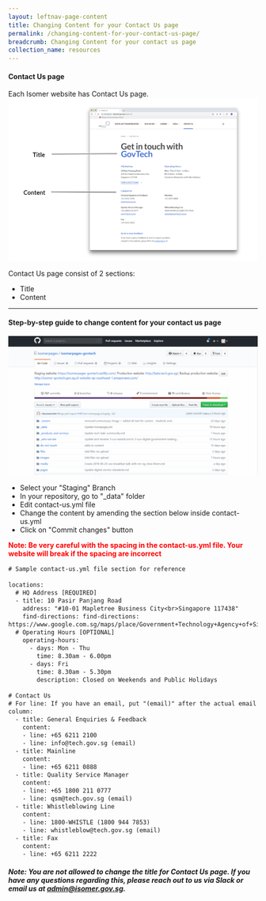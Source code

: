 ```yaml
---
layout: leftnav-page-content
title: Changing Content for your Contact Us page
permalink: /changing-content-for-your-contact-us-page/
breadcrumb: Changing Content for your contact us page
collection_name: resources
---
```


#### **Contact Us page**
Each Isomer website has Contact Us page.
![Changing Content of Your Homepage](/images/resources/contact-us.PNG)

Contact Us page consist of 2 sections:
- Title
- Content

---

#### **Step-by-step guide to change content for your contact us page**
![Changing Content of Your Homepage](/images/resources/changing-content-of-your-contact-us-page.gif)

* Select your "Staging" Branch
* In your repository, go to "_data" folder
* Edit contact-us.yml file
* Change the content by amending the section below inside contact-us.yml
* Click on "Commit changes" button

<font color="red"><b>Note: Be very careful with the spacing in the contact-us.yml file. Your website will break if the spacing are incorrect</b></font>
```
# Sample contact-us.yml file section for reference

locations:
  # HQ Address [REQUIRED]
  - title: 10 Pasir Panjang Road
    address: "#10-01 Mapletree Business City<br>Singapore 117438"
    find-directions: find-directions: https://www.google.com.sg/maps/place/Government+Technology+Agency+of+Singapore/
  # Operating Hours [OPTIONAL]
    operating-hours:
      - days: Mon - Thu
        time: 8.30am - 6.00pm
      - days: Fri
        time: 8.30am - 5.30pm
        description: Closed on Weekends and Public Holidays

# Contact Us
# For line: If you have an email, put "(email)" after the actual email
column:
  - title: General Enquiries & Feedback
    content:
    - line: +65 6211 2100
    - line: info@tech.gov.sg (email)
  - title: Mainline
    content:
    - line: +65 6211 0888
  - title: Quality Service Manager
    content:
    - line: +65 1800 211 0777
    - line: qsm@tech.gov.sg (email)
  - title: Whistleblowing Line
    content:
    - line: 1800-WHISTLE (1800 944 7853)
    - line: whistleblow@tech.gov.sg (email)
  - title: Fax
    content:
    - line: +65 6211 2222

```

##### Note: You are not allowed to change the title for Contact Us page. If you have any questions regarding this, please reach out to us via Slack or email us at admin@isomer.gov.sg.
